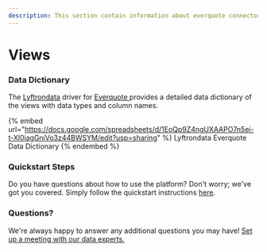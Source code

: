 ```yaml
---
description: This section contain information about everquote connector views information
---
```


# Views

### Data Dictionary

The [Lyftrondata](https://www.lyftrondata.com/) driver for [Everquote](https://www.lyftrondata.com/integration/Everquote/)[ ](https://www.lyftrondata.com/integration/everquote/)provides a detailed data dictionary of the views with data types and column names.

{% embed url="https://docs.google.com/spreadsheets/d/1EoQp9Z4ngUXAAPO7n5ei-t-Xl0iagGniVo3z44BWSYM/edit?usp=sharing" %}
Lyftrondata Everquote Data Dictionary
{% endembed %}

### Quickstart Steps

Do you have questions about how to use the platform? Don't worry; we've got you covered. Simply follow the quickstart instructions [here](../../../../quickstart-steps.md).

### Questions? <a href="#questions" id="questions"></a>

We're always happy to answer any additional questions you may have! [Set up a meeting with our data experts.](https://www.lyftrondata.com/book-a-meeting/)


